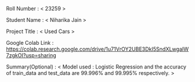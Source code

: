 Roll Number       :   < 23259 >

Student Name      :   < Niharika Jain >

Project Title     :   < Used Cars >

Google Colab Link :   https://colab.research.google.com/drive/1u71VrOY2UBE3DkI5SndXLwgaIW7zgkOI?usp=sharing

Summary(Optional) :   < Model used : Logistic Regression and the accuracy of train_data and test_data are 99.996% and 99.995% respectively. >
